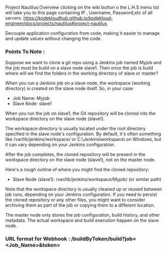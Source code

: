 Project Nautilus:Overview clicking on the wiki button o the L.H.S menu list will take you to this page containing IP , Username, Password,etc of all servers.
https://kodekloudhub.github.io/kodekloud-engineer/docs/projects/nautilus#project-nautilus

Decouple application configuration from code, making it easier to manage and update values without changing the code.

### Points To Note :

Suppose we want to clone a git repo using a Jenkins job named Myjob and the job must be build on a slave node slave1. Then once the job is build where will we find the folders in the working directory of slave or master?

When you run a Jenkins job on a slave node, the workspace (working directory) is created on the slave node itself. So, in your case:

- Job Name: Myjob
- Slave Node: slave1

When you run the job on slave1, the Git repository will be cloned into the workspace directory on the slave node (slave1).

The workspace directory is usually located under the root directory specified in the slave node's configuration. By default, it's often something like /var/lib/jenkins/workspace/ or C:\Jenkins\workspace\ on Windows, but it can vary depending on your Jenkins configuration.

After the job completes, the cloned repository will be present in the workspace directory on the slave node (slave1), not on the master node.

Here's a rough outline of where you might find the cloned repository:

- Slave Node (slave1): /var/lib/jenkins/workspace/Myjob/ (or similar path)

Note that the workspace directory is usually cleaned up or reused between job runs, depending on your Jenkins configuration. If you need to persist the cloned repository or any other files, you might want to consider archiving them as part of the job or copying them to a different location.

The master node only stores the job configuration, build history, and other metadata. The actual workspace and build execution happen on the slave node.

### URL format for Webhook : <Jenkins URL>/buildByToken/build?job=<Job_Name>&token=<Token>
